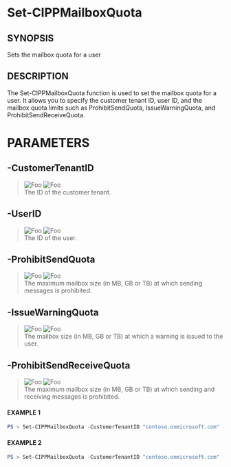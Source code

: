 # Set-CIPPMailboxQuota
## SYNOPSIS
Sets the mailbox quota for a user
## DESCRIPTION
The Set-CIPPMailboxQuota function is used to set the mailbox quota for a user. It allows you to specify the customer tenant ID, user ID, and the mailbox quota limits such as ProhibitSendQuota, IssueWarningQuota, and ProhibitSendReceiveQuota.
# PARAMETERS

## **-CustomerTenantID**
> ![Foo](https://img.shields.io/badge/Type-String-Blue?) ![Foo](https://img.shields.io/badge/Mandatory-TRUE-Red?) \
The ID of the customer tenant.

  ## **-UserID**
> ![Foo](https://img.shields.io/badge/Type-String-Blue?) ![Foo](https://img.shields.io/badge/Mandatory-TRUE-Red?) \
The ID of the user.

  ## **-ProhibitSendQuota**
> ![Foo](https://img.shields.io/badge/Type-String-Blue?) ![Foo](https://img.shields.io/badge/Mandatory-FALSE-Green?) \
The maximum mailbox size (in MB, GB or TB) at which sending messages is prohibited.

  ## **-IssueWarningQuota**
> ![Foo](https://img.shields.io/badge/Type-String-Blue?) ![Foo](https://img.shields.io/badge/Mandatory-FALSE-Green?) \
The mailbox size (in MB, GB or TB) at which a warning is issued to the user.

  ## **-ProhibitSendReceiveQuota**
> ![Foo](https://img.shields.io/badge/Type-String-Blue?) ![Foo](https://img.shields.io/badge/Mandatory-FALSE-Green?) \
The maximum mailbox size (in MB, GB or TB) at which sending and receiving messages is prohibited.

 #### EXAMPLE 1
```powershell
PS > Set-CIPPMailboxQuota -CustomerTenantID "contoso.onmicrosoft.com" -UserID "john.doe@contoso.com" -ProhibitSendQuota "1GB"
```
 #### EXAMPLE 2
```powershell
PS > Set-CIPPMailboxQuota -CustomerTenantID "contoso.onmicrosoft.com" -UserID "john.doe@contoso.com" -ProhibitSendReceiveQuota "5GB"
```

